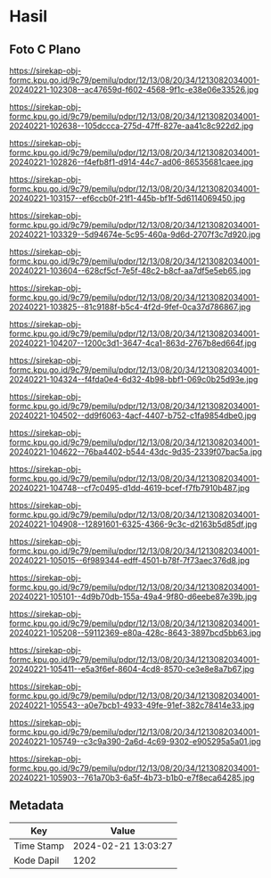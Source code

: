 # Hasil

## Foto C Plano

https://sirekap-obj-formc.kpu.go.id/9c79/pemilu/pdpr/12/13/08/20/34/1213082034001-20240221-102308--ac47659d-f602-4568-9f1c-e38e06e33526.jpg

https://sirekap-obj-formc.kpu.go.id/9c79/pemilu/pdpr/12/13/08/20/34/1213082034001-20240221-102638--105dccca-275d-47ff-827e-aa41c8c922d2.jpg

https://sirekap-obj-formc.kpu.go.id/9c79/pemilu/pdpr/12/13/08/20/34/1213082034001-20240221-102826--f4efb8f1-d914-44c7-ad06-86535681caee.jpg

https://sirekap-obj-formc.kpu.go.id/9c79/pemilu/pdpr/12/13/08/20/34/1213082034001-20240221-103157--ef6ccb0f-21f1-445b-bf1f-5d6114069450.jpg

https://sirekap-obj-formc.kpu.go.id/9c79/pemilu/pdpr/12/13/08/20/34/1213082034001-20240221-103329--5d94674e-5c95-460a-9d6d-2707f3c7d920.jpg

https://sirekap-obj-formc.kpu.go.id/9c79/pemilu/pdpr/12/13/08/20/34/1213082034001-20240221-103604--628cf5cf-7e5f-48c2-b8cf-aa7df5e5eb65.jpg

https://sirekap-obj-formc.kpu.go.id/9c79/pemilu/pdpr/12/13/08/20/34/1213082034001-20240221-103825--81c9188f-b5c4-4f2d-9fef-0ca37d786867.jpg

https://sirekap-obj-formc.kpu.go.id/9c79/pemilu/pdpr/12/13/08/20/34/1213082034001-20240221-104207--1200c3d1-3647-4ca1-863d-2767b8ed664f.jpg

https://sirekap-obj-formc.kpu.go.id/9c79/pemilu/pdpr/12/13/08/20/34/1213082034001-20240221-104324--f4fda0e4-6d32-4b98-bbf1-069c0b25d93e.jpg

https://sirekap-obj-formc.kpu.go.id/9c79/pemilu/pdpr/12/13/08/20/34/1213082034001-20240221-104502--dd9f6063-4acf-4407-b752-c1fa9854dbe0.jpg

https://sirekap-obj-formc.kpu.go.id/9c79/pemilu/pdpr/12/13/08/20/34/1213082034001-20240221-104622--76ba4402-b544-43dc-9d35-2339f07bac5a.jpg

https://sirekap-obj-formc.kpu.go.id/9c79/pemilu/pdpr/12/13/08/20/34/1213082034001-20240221-104748--cf7c0495-d1dd-4619-bcef-f7fb7910b487.jpg

https://sirekap-obj-formc.kpu.go.id/9c79/pemilu/pdpr/12/13/08/20/34/1213082034001-20240221-104908--12891601-6325-4366-9c3c-d2163b5d85df.jpg

https://sirekap-obj-formc.kpu.go.id/9c79/pemilu/pdpr/12/13/08/20/34/1213082034001-20240221-105015--6f989344-edff-4501-b78f-7f73aec376d8.jpg

https://sirekap-obj-formc.kpu.go.id/9c79/pemilu/pdpr/12/13/08/20/34/1213082034001-20240221-105101--4d9b70db-155a-49a4-9f80-d6eebe87e39b.jpg

https://sirekap-obj-formc.kpu.go.id/9c79/pemilu/pdpr/12/13/08/20/34/1213082034001-20240221-105208--59112369-e80a-428c-8643-3897bcd5bb63.jpg

https://sirekap-obj-formc.kpu.go.id/9c79/pemilu/pdpr/12/13/08/20/34/1213082034001-20240221-105411--e5a3f6ef-8604-4cd8-8570-ce3e8e8a7b67.jpg

https://sirekap-obj-formc.kpu.go.id/9c79/pemilu/pdpr/12/13/08/20/34/1213082034001-20240221-105543--a0e7bcb1-4933-49fe-91ef-382c78414e33.jpg

https://sirekap-obj-formc.kpu.go.id/9c79/pemilu/pdpr/12/13/08/20/34/1213082034001-20240221-105749--c3c9a390-2a6d-4c69-9302-e905295a5a01.jpg

https://sirekap-obj-formc.kpu.go.id/9c79/pemilu/pdpr/12/13/08/20/34/1213082034001-20240221-105903--761a70b3-6a5f-4b73-b1b0-e7f8eca64285.jpg


## Metadata

| Key        | Value               |
| ---------- | ------------------- |
| Time Stamp | 2024-02-21 13:03:27 |
| Kode Dapil | 1202                |



